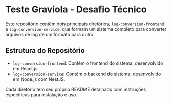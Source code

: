 # Teste Graviola - Desafio Técnico

Este repositório contém dois principais diretórios, `log-conversion-frontend` e `log-conversion-service`, que formam um sistema completo para converter arquivos de log de um formato para outro.

## Estrutura do Repositório

- `log-conversion-frontend`: Contém o frontend do sistema, desenvolvido em React.js.
- `log-conversion-service`: Contém o backend do sistema, desenvolvido em Node.js com NestJS.

Cada diretório tem seu próprio README detalhado com instruções específicas para instalação e uso.